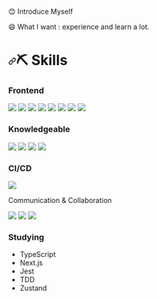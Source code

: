 

😊 Introduce Myself

😄 What I want : experience and learn a lot.

<h1 dir="auto"><a id="user-content-️-skills" class="anchor" aria-hidden="true" href="#️-skills"><svg class="octicon octicon-link" viewBox="0 0 16 16" version="1.1" width="16" height="16" aria-hidden="true"><path fill-rule="evenodd" d="M7.775 3.275a.75.75 0 001.06 1.06l1.25-1.25a2 2 0 112.83 2.83l-2.5 2.5a2 2 0 01-2.83 0 .75.75 0 00-1.06 1.06 3.5 3.5 0 004.95 0l2.5-2.5a3.5 3.5 0 00-4.95-4.95l-1.25 1.25zm-4.69 9.64a2 2 0 010-2.83l2.5-2.5a2 2 0 012.83 0 .75.75 0 001.06-1.06 3.5 3.5 0 00-4.95 0l-2.5 2.5a3.5 3.5 0 004.95 4.95l1.25-1.25a.75.75 0 00-1.06-1.06l-1.25 1.25a2 2 0 01-2.83 0z"></path></svg></a><g-emoji class="g-emoji" alias="pick" fallback-src="https://github.githubassets.com/images/icons/emoji/unicode/26cf.png">⛏️</g-emoji> Skills</h1>

### Frontend

 <img src="https://img.shields.io/badge/JavaScript-F7DF1E?style=flat-square&logo=JavaScript&logoColor=white"/></a> <img src="https://img.shields.io/badge/Typescript-%23007ACC.svg?style=flat-square&logo=typescript&logoColor=white"/></a>
 <img src="https://img.shields.io/badge/HTML-E34F26?style=flat&logo=HTML5&logoColor=white"/></a> <img src="https://img.shields.io/badge/CSS-1572B6?style=flat&logo=CSS3&logoColor=white"/></a> <img src="https://img.shields.io/badge/React-61DAFB?style=flat&logo=React&logoColor=white"/></a> <img src="https://img.shields.io/badge/Redux-764ABC?style=flat&logo=Redux&logoColor=white"/></a> <img src="https://img.shields.io/badge/StyledComponents-DB7093?style=flat&logo=styledComponents&logoColor=white"/></a> <img src="https://img.shields.io/badge/-React%20Query-FF4154?style=flat&logo=react%20query&logoColor=white"/></a>


       

### Knowledgeable

<img src="https://img.shields.io/badge/Java-007396?style=flat&logo=Java&logoColor=white"/></a> <img src="https://img.shields.io/badge/MySQL-4479A1?style=flat&logo=MySQL&logoColor=white"/></a> <img src="https://img.shields.io/badge/Spring-6DB33F?style=flat&logo=Spring&logoColor=white"/></a> <img src="https://img.shields.io/badge/express.js-%23404d59.svg?style=flat&logo=express&logoColor=%2361DAFB"/></a>



 ### CI/CD
 
 <img src="https://camo.githubusercontent.com/646e85706132375a77008e1742e6c8185d563c19ee1394baa075dc338390bec6/68747470733a2f2f696d672e736869656c64732e696f2f62616467652f4a656e6b696e732d4432343933393f7374796c653d666c6174266c6f676f3d4a656e6b696e73266c6f676f436f6c6f723d7768697465" data-canonical-src="https://img.shields.io/badge/Jenkins-D24939?style=flat&amp;logo=Jenkins&amp;logoColor=white" >
 
Communication & Collaboration

<img src="https://img.shields.io/badge/Notion-000000?style=flat&logo=Notion&logoColor=white"/></a> <img src="https://img.shields.io/badge/Slack-4A154B?style=flat&logo=Slack&logoColor=white"/></a> <img src="https://img.shields.io/badge/Redmine-B32024?style=flat&logo=Redmine&logoColor=white"/></a>
 

### Studying
- TypeScript
- Next.js
- Jest
- TDD
- Zustand


